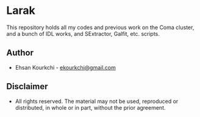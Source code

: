 # Larak

This repository holds all my codes and previous work on the Coma cluster,
and a bunch of IDL works, and SExtractor, Galfit, etc. scripts. 



## Author

- Ehsan Kourkchi - [ekourkchi@gmail.com](ekourkchi@gmail.com)

## Disclaimer

 * All rights reserved. The material may not be used, reproduced or distributed, in whole or in part, without the prior agreement. 
